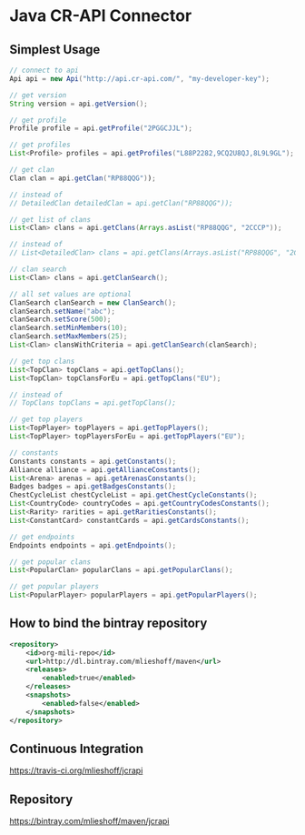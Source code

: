 # Java CR-API Connector

## Simplest Usage ##

```java
// connect to api
Api api = new Api("http://api.cr-api.com/", "my-developer-key");
```

```java
// get version
String version = api.getVersion();
```

```java
// get profile
Profile profile = api.getProfile("2PGGCJJL");
```

```java
// get profiles
List<Profile> profiles = api.getProfiles("L88P2282,9CQ2U8QJ,8L9L9GL");
```

```java
// get clan
Clan clan = api.getClan("RP88QQG"));

// instead of
// DetailedClan detailedClan = api.getClan("RP88QQG"));
```

```java
// get list of clans
List<Clan> clans = api.getClans(Arrays.asList("RP88QQG", "2CCCP"));

// instead of
// List<DetailedClan> clans = api.getClans(Arrays.asList("RP88QQG", "2CCCP"));
```

```java
// clan search
List<Clan> clans = api.getClanSearch();

// all set values are optional
ClanSearch clanSearch = new ClanSearch();
clanSearch.setName("abc");
clanSearch.setScore(500);
clanSearch.setMinMembers(10);
clanSearch.setMaxMembers(25);
List<Clan> clansWithCriteria = api.getClanSearch(clanSearch);
```

```java
// get top clans
List<TopClan> topClans = api.getTopClans();
List<TopClan> topClansForEu = api.getTopClans("EU");

// instead of
// TopClans topClans = api.getTopClans();
```

```java
// get top players
List<TopPlayer> topPlayers = api.getTopPlayers();
List<TopPlayer> topPlayersForEu = api.getTopPlayers("EU");
```

```java
// constants
Constants constants = api.getConstants();
Alliance alliance = api.getAllianceConstants();
List<Arena> arenas = api.getArenasConstants();
Badges badges = api.getBadgesConstants();
ChestCycleList chestCycleList = api.getChestCycleConstants();
List<CountryCode> countryCodes = api.getCountryCodesConstants();
List<Rarity> rarities = api.getRaritiesConstants();
List<ConstantCard> constantCards = api.getCardsConstants();
```

```java
// get endpoints
Endpoints endpoints = api.getEndpoints();
```

```java
// get popular clans
List<PopularClan> popularClans = api.getPopularClans();
```

```java
// get popular players
List<PopularPlayer> popularPlayers = api.getPopularPlayers();
```

## How to bind the bintray repository ##

```xml
<repository>
    <id>org-mili-repo</id>
    <url>http://dl.bintray.com/mlieshoff/maven</url>
    <releases>
        <enabled>true</enabled>
    </releases>
    <snapshots>
        <enabled>false</enabled>
    </snapshots>
</repository>
```
## Continuous Integration ##

https://travis-ci.org/mlieshoff/jcrapi

## Repository ##

https://bintray.com/mlieshoff/maven/jcrapi



